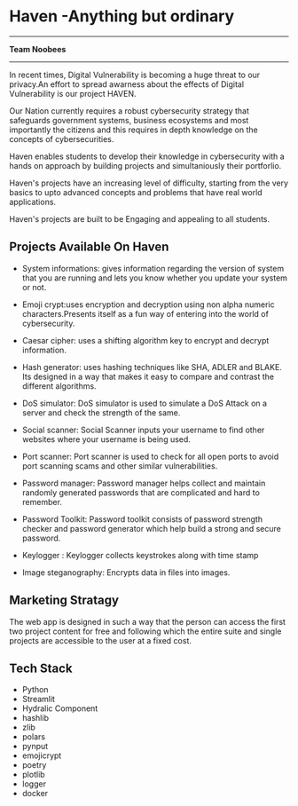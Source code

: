 # Haven -Anything but ordinary

___

**Team Noobees**
___

In recent times, Digital Vulnerability is becoming a huge threat to our privacy.An effort to spread awarness about the effects of Digital Vulnerability is our project HAVEN.

Our Nation currently requires a robust cybersecurity strategy that safeguards government
systems, business ecosystems and most importantly the citizens and this requires in depth knowledge on the concepts of cybersecurities.

Haven enables students to develop their knowledge in cybersecurity with a hands on approach by building projects and simultaniously their portforlio.

Haven's projects have an increasing level of difficulty, starting from the very basics to upto advanced concepts and problems that have real world applications.

Haven's projects are built to be Engaging and appealing to all students.


## Projects Available On Haven 
* System informations:
  gives information regarding the version of system that you are running and lets you know whether you update your system or not.
* Emoji crypt:uses encryption and decryption using non alpha numeric characters.Presents itself as a fun way of entering into the world of cybersecurity.
  
* Caesar cipher:
  uses a shifting algorithm key to encrypt and decrypt information.
* Hash generator:
  uses hashing techniques like  SHA, ADLER and BLAKE. Its designed in a way that makes it easy to compare and contrast the different algorithms.
* DoS simulator:
  DoS simulator is used to simulate a DoS Attack on a server and check the strength of the same. 
* Social scanner:
  Social Scanner inputs your username to find other websites where your username is being used.
* Port scanner:
  Port scanner is used to check for all open ports to avoid port scanning scams and other similar vulnerabilities.
* Password manager: 
  Password manager helps collect and maintain randomly generated passwords that are complicated and hard to remember. 
* Password Toolkit:
  Password toolkit consists of password strength checker and password generator which help build a strong and secure password.
* Keylogger : 
  Keylogger collects keystrokes along with time stamp
* Image steganography:
  Encrypts data in files into images.


## Marketing Stratagy 
The web app is designed in such a way that the person can access the first two project content for free and following which the entire suite and single projects are  accessible to the user at a fixed cost.

## Tech Stack
* Python
* Streamlit
* Hydralic Component
* hashlib
* zlib
* polars
* pynput
* emojicrypt
* poetry
* plotlib
* logger
* docker
